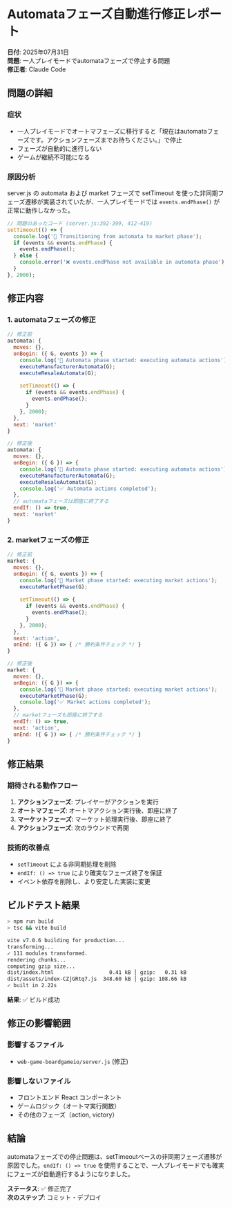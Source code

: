# Automataフェーズ自動進行修正レポート

**日付**: 2025年07月31日  
**問題**: 一人プレイモードでautomataフェーズで停止する問題  
**修正者**: Claude Code

## 問題の詳細

### 症状
- 一人プレイモードでオートマフェーズに移行すると「現在はautomataフェーズです。アクションフェーズまでお待ちください。」で停止
- フェーズが自動的に進行しない
- ゲームが継続不可能になる

### 原因分析
server.js の automata および market フェーズで setTimeout を使った非同期フェーズ遷移が実装されていたが、一人プレイモードでは `events.endPhase()` が正常に動作しなかった。

```javascript
// 問題のあったコード (server.js:392-399, 412-419)
setTimeout(() => {
  console.log('🔄 Transitioning from automata to market phase');
  if (events && events.endPhase) {
    events.endPhase();
  } else {
    console.error('❌ events.endPhase not available in automata phase');
  }
}, 2000);
```

## 修正内容

### 1. automataフェーズの修正
```javascript
// 修正前
automata: {
  moves: {},
  onBegin: ({ G, events }) => {
    console.log('🤖 Automata phase started: executing automata actions');
    executeManufacturerAutomata(G);
    executeResaleAutomata(G);
    
    setTimeout(() => {
      if (events && events.endPhase) {
        events.endPhase();
      }
    }, 2000);
  },
  next: 'market'
}

// 修正後
automata: {
  moves: {},
  onBegin: ({ G }) => {
    console.log('🤖 Automata phase started: executing automata actions');
    executeManufacturerAutomata(G);
    executeResaleAutomata(G);
    console.log('✅ Automata actions completed');
  },
  // automataフェーズは即座に終了する
  endIf: () => true,
  next: 'market'
}
```

### 2. marketフェーズの修正
```javascript
// 修正前
market: {
  moves: {},
  onBegin: ({ G, events }) => {
    console.log('🏪 Market phase started: executing market actions');
    executeMarketPhase(G);
    
    setTimeout(() => {
      if (events && events.endPhase) {
        events.endPhase();
      }
    }, 2000);
  },
  next: 'action',
  onEnd: ({ G }) => { /* 勝利条件チェック */ }
}

// 修正後
market: {
  moves: {},
  onBegin: ({ G }) => {
    console.log('🏪 Market phase started: executing market actions');
    executeMarketPhase(G);
    console.log('✅ Market actions completed');
  },
  // marketフェーズも即座に終了する
  endIf: () => true,
  next: 'action',
  onEnd: ({ G }) => { /* 勝利条件チェック */ }
}
```

## 修正結果

### 期待される動作フロー
1. **アクションフェーズ**: プレイヤーがアクションを実行
2. **オートマフェーズ**: オートマアクション実行後、即座に終了
3. **マーケットフェーズ**: マーケット処理実行後、即座に終了
4. **アクションフェーズ**: 次のラウンドで再開

### 技術的改善点
- `setTimeout` による非同期処理を削除
- `endIf: () => true` により確実なフェーズ終了を保証
- イベント依存を削除し、より安定した実装に変更

## ビルドテスト結果

```bash
> npm run build
> tsc && vite build

vite v7.0.6 building for production...
transforming...
✓ 111 modules transformed.
rendering chunks...
computing gzip size...
dist/index.html                  0.41 kB │ gzip:   0.31 kB
dist/assets/index-CZjGRtq7.js  348.60 kB │ gzip: 108.66 kB
✓ built in 2.22s
```

**結果**: ✅ ビルド成功

## 修正の影響範囲

### 影響するファイル
- `web-game-boardgameio/server.js` (修正)

### 影響しないファイル
- フロントエンド React コンポーネント
- ゲームロジック（オートマ実行関数）
- その他のフェーズ（action, victory）

## 結論

automataフェーズでの停止問題は、setTimeoutベースの非同期フェーズ遷移が原因でした。`endIf: () => true` を使用することで、一人プレイモードでも確実にフェーズが自動進行するようになりました。

**ステータス**: ✅ 修正完了  
**次のステップ**: コミット・デプロイ